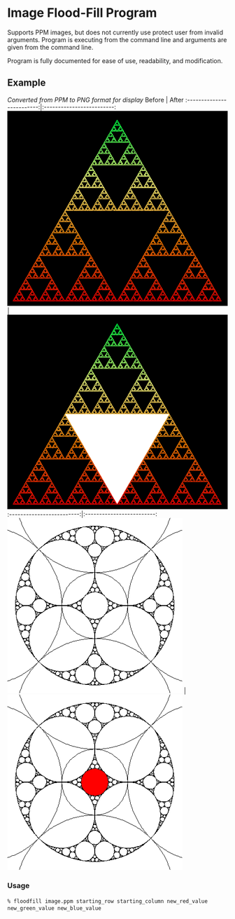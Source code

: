 # Image Flood-Fill Program
Supports PPM images, but does not currently use protect user from invalid
arguments.  Program is executing from the command line and arguments are given
from the command line.

Program is fully documented for ease of use, readability, and modification.

## Example
*Converted from PPM to PNG format for display*
Before | After
:-------------------------:|:-------------------------:
![PPM Image of Fractal, Sierpensky's Triangle before Flood-Fill](Images/sierpinsky_before.png) | ![PPM Image of Fractal, Sierpensky's Triangle after Flood-Fill](Images/sierpinsky_after.png)
:-------------------------:|:-------------------------:
![PPM Image of Fractal, Apollonian Packing before Flood-Fill](Images/apollonian_before.png) | ![PPM Image of Fractal, Apollonian Packing after Flood-Fill](Images/apollonian_after.png)

### Usage
```
% floodfill image.ppm starting_row starting_column new_red_value new_green_value new_blue_value
```
